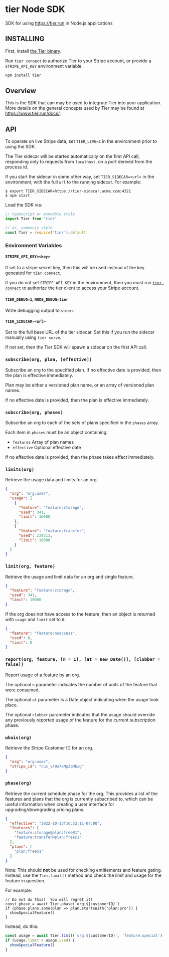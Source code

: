 # tier Node SDK

SDK for using https://tier.run in Node.js applications

## INSTALLING

First, install [the Tier binary](https://tier.run/docs/install).

Run `tier connect` to authorize Tier to your Stripe account, or
provide a `STRIPE_API_KEY` environment variable.

```bash
npm install tier
```

## Overview

This is the SDK that can may be used to integrate Tier into your
application. More details on the general concepts used by Tier
may be found at <https://www.tier.run/docs/>.

## API

To operate on live Stripe data, set `TIER_LIVE=1` in the
environment prior to using the SDK.

The Tier sidecar will be started automatically on the first API
call, responding only to requests from `localhost`, on a port
derived from the process id.

If you start the sidecar in some other way, set
`TIER_SIDECAR=<url>` in the environment, with the full `url` to
the running sidecar.  For example:

```
$ export TIER_SIDECAR=https://tier-sidecar.acme.com:4321
$ npm start
```

Load the SDK via:

```js
// typescript or esmodule style
import Tier from 'tier'

// or, commonjs style
const Tier = require('tier').default
```

### Environment Variables

#### `STRIPE_API_KEY=<key>`

If set to a stripe secret key, then this will be used instead of
the key geneated for `tier connect`.

If you do not set `STRIPE_API_KEY` in the environment, then you
must run [`tier connect`](https://tier.run/docs/cli/connect) to
authorize the tier client to access your Stripe account.

#### `TIER_DEBUG=1`, `NODE_DEBUG=tier`

Write debugging output to `stderr`.

#### `TIER_SIDECAR=<url>`

Set to the full base URL of the tier sidecar.  Set this if you
run the sidecar manually using `tier serve`.

If not set, then the Tier SDK will spawn a sidecar on the first
API call.

### `subscribe(org, plan, [effective])`

Subscribe an org to the specified plan. If no effective date is
provided, then the plan is effective immediately.

Plan may be either a versioned plan name, or an array of
versioned plan names.

If no effective date is provided, then the plan is effective
immediately.

### `subscribe(org, phases)`

Subscribe an org to each of the sets of plans specified in the
`phases` array.

Each item in `phases` must be an object containing:

- `features` Array of plan names
- `effective` Optional effective date

If no effective date is provided, then the phase takes effect
immediately.

### `limits(org)`

Retrieve the usage data and limits for an org.

```json
{
  "org": "org:user",
  "usage": [
    {
      "feature": "feature:storage",
      "used": 341,
      "limit": 10000
    },
    {
      "feature": "feature:transfer",
      "used": 234213,
      "limit": 10000
    }
  ]
}
```

### `limit(org, feature)`

Retrieve the usage and limit data for an org and single feature.

```json
{
  "feature": "feature:storage",
  "used": 341,
  "limit": 10000
}
```

If the org does not have access to the feature, then an object is
returned with `usage` and `limit` set to `0`.

```json
{
  "feature": "feature:noaccess",
  "used": 0,
  "limit": 0
}
```

### `report(org, feature, [n = 1], [at = new Date()], [clobber = false])`

Report usage of a feature by an org.

The optional `n` parameter indicates the number of units of the
feature that were consumed.

The optional `at` parameter is a Date object indicating when the
usage took place.

The optional `clobber` parameter indicates that the usage should
override any previously reported usage of the feature for the
current subscription phase.

### `whois(org)`

Retrieve the Stripe Customer ID for an org.

```json
{
  "org": "org:user",
  "stripe_id": "cus_v49o7xMpZaMbzg"
}
```

### `phase(org)`

Retrieve the current schedule phase for the org.  This provides a
list of the features and plans that the org is currently
subscribed to, which can be useful information when creating a
user interface for upgrading/downgrading pricing plans.

```json
{
  "effective": "2022-10-13T16:52:11-07:00",
  "features": [
    "feature:storage@plan:free@1",
    "feature:transfer@plan:free@1"
  ],
  "plans": [
    "plan:free@1"
  ]
}
```

Note: This should **not** be used for checking entitlements and
feature gating.  Instead, use the `Tier.limit()` method and check
the limit and usage for the feature in question.

For example:

```
// Do not do this!  You will regret it!
const phase = await Tier.phase(`org:${customerID}`)
if (phase.plans.some(plan => plan.startsWith('plan:pro')) {
  showSpecialFeature()
}
```

Instead, do this:

```js
const usage = await Tier.limit(`org:${customerID}`, 'feature:special')
if (usage.limit < usage.used) {
  showSpecialFeature()
}
```
